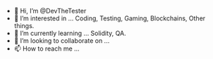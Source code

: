 - 👋 Hi, I’m @DevTheTester
- 👀 I’m interested in ... Coding, Testing, Gaming, Blockchains, Other things.    
- 🌱 I’m currently learning ... Solidity, QA. 
- 💞️ I’m looking to collaborate on ...
- 📫 How to reach me ...

<!---
DevTheTester/DevTheTester is a ✨ special ✨ repository because its `README.md` (this file) appears on your GitHub profile.
You can click the Preview link to take a look at your changes.
--->
